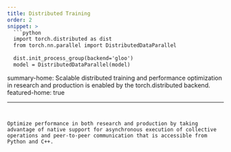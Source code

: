```yaml
---
title: Distributed Training
order: 2
snippet: >
  ```python
  import torch.distributed as dist
  from torch.nn.parallel import DistributedDataParallel
    
  dist.init_process_group(backend='gloo')
  model = DistributedDataParallel(model)
  ```

summary-home: Scalable distributed training and performance optimization in research and production is enabled by the torch.distributed backend.
featured-home: true

---
```


Optimize performance in both research and production by taking advantage of native support for asynchronous execution of collective operations and peer-to-peer communication that is accessible from Python and C++.

